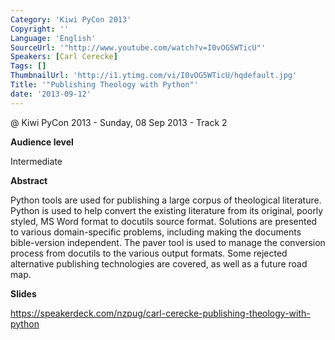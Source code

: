 ```yaml
---
Category: 'Kiwi PyCon 2013'
Copyright: ''
Language: 'English'
SourceUrl: '"http://www.youtube.com/watch?v=I0vOG5WTicU"'
Speakers: [Carl Cerecke]
Tags: []
ThumbnailUrl: 'http://i1.ytimg.com/vi/I0vOG5WTicU/hqdefault.jpg'
Title: '"Publishing Theology with Python"'
date: '2013-09-12'
---
```

@ Kiwi PyCon 2013 - Sunday, 08 Sep 2013 - Track 2

**Audience level**

Intermediate

**Abstract**

Python tools are used for publishing a large corpus of theological literature. Python is used to help convert the existing literature from its original, poorly styled, MS Word format to docutils source format. Solutions are presented to various domain-specific problems, including making the documents bible-version independent. The paver tool is used to manage the conversion process from docutils to the various output formats. Some rejected alternative publishing technologies are covered, as well as a future road map.

**Slides**

https://speakerdeck.com/nzpug/carl-cerecke-publishing-theology-with-python